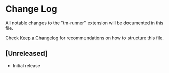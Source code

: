 # Change Log

All notable changes to the "tm-runner" extension will be documented in this file.

Check [Keep a Changelog](http://keepachangelog.com/) for recommendations on how to structure this file.

## [Unreleased]

- Initial release